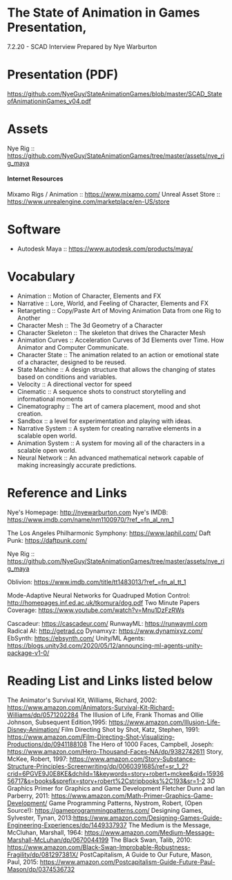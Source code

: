 # The State of Animation in Games Presentation, 
7.2.20 - SCAD Interview
Prepared by Nye Warburton

# Presentation (PDF)
https://github.com/NyeGuy/StateAnimationGames/blob/master/SCAD_StateofAnimationinGames_v04.pdf

# Assets
Nye Rig :: https://github.com/NyeGuy/StateAnimationGames/tree/master/assets/nye_rig_maya

#### Internet Resources
Mixamo Rigs / Animation :: https://www.mixamo.com/
Unreal Asset Store :: https://www.unrealengine.com/marketplace/en-US/store

# Software
- Autodesk Maya :: https://www.autodesk.com/products/maya/


# Vocabulary
- Animation :: Motion of Character, Elements and FX
- Narrative :: Lore, World, and Feeling of Character, Elements and FX
- Retargeting :: Copy/Paste Art of Moving Animation Data from one Rig to Another
- Character Mesh :: The 3d Geometry of a Character
- Character Skeleton :: The skeleton that drives the Character Mesh
- Animation Curves :: Acceleration Curves of 3d Elements over Time. How Animator and Computer Communicate.
- Character State :: The animation related to an action or emotional state of a character, designed to be reused.
- State Machine :: A design structure that allows the changing of states based on conditions and variables.
- Velocity :: A directional vector for speed
- Cinematic :: A sequence shots to construct storytelling and informational moments
- Cinematography :: The art of camera placement, mood and shot creation.
- Sandbox :: a level for experimentation and playing with ideas.
- Narrative System :: A system for creating narrative elements in a scalable open world.
- Animation System :: A system for moving all of the characters in a scalable open world.
- Neural Network :: An advanced mathematical network capable of making increasingly accurate predictions.


# Reference and Links 
Nye's Homepage: http://nyewarburton.com
Nye's IMDB: https://www.imdb.com/name/nm1100970/?ref_=fn_al_nm_1

The Los Angeles Philharmonic Symphony: https://www.laphil.com/
Daft Punk: https://daftpunk.com/

Nye Rig :: https://github.com/NyeGuy/StateAnimationGames/tree/master/assets/nye_rig_maya

Oblivion: https://www.imdb.com/title/tt1483013/?ref_=fn_al_tt_1

Mode-Adaptive Neural Networks for Quadruped Motion Control: http://homepages.inf.ed.ac.uk/tkomura/dog.pdf
Two Minute Papers Coverage: https://www.youtube.com/watch?v=Mnu1DzFzRWs

Cascadeur: https://cascadeur.com/
RunwayML: https://runwayml.com
Radical AI: http://getrad.co
Dynamxyz: https://www.dynamixyz.com/
EbSynth: https://ebsynth.com/
Unity/ML Agents: https://blogs.unity3d.com/2020/05/12/announcing-ml-agents-unity-package-v1-0/

# Reading List and Links listed below
The Animator's Survival Kit, Williams, Richard, 2002: https://www.amazon.com/Animators-Survival-Kit-Richard-Williams/dp/0571202284
The Illusion of Life, Frank Thomas and Ollie Johnson, Subsequent Edition,1995: https://www.amazon.com/Illusion-Life-Disney-Animation/
Film Directing Shot by Shot, Katz, Stephen, 1991: https://www.amazon.com/Film-Directing-Shot-Visualizing-Productions/dp/0941188108
The Hero of 1000 Faces, Campbell, Joseph: https://www.amazon.com/Hero-Thousand-Faces-NA/dp/9382742611
Story, McKee, Robert, 1997: https://www.amazon.com/Story-Substance-Structure-Principles-Screenwriting/dp/0060391685/ref=sr_1_2?crid=6PGVE9J0E8KE&dchild=1&keywords=story+robert+mckee&qid=1593656717&s=books&sprefix=story+robert%2Cstripbooks%2C193&sr=1-2
3D Graphics Primer for Graphics and Game Development Fletcher Dunn and Ian Parberry, 2011: https://www.amazon.com/Math-Primer-Graphics-Game-Development/
Game Programming Patterns, Nystrom, Robert, (Open Source!): https://gameprogrammingpatterns.com/
Designing Games, Sylvester, Tynan, 2013:https://www.amazon.com/Designing-Games-Guide-Engineering-Experiences/dp/1449337937
The Medium is the Message, McCluhan, Marshall, 1964: https://www.amazon.com/Medium-Message-Marshall-McLuhan/dp/0670044199
The Black Swan, Talib, 2010: https://www.amazon.com/Black-Swan-Improbable-Robustness-Fragility/dp/081297381X/
PostCapitalism, A Guide to Our Future, Mason, Paul, 2015: https://www.amazon.com/Postcapitalism-Guide-Future-Paul-Mason/dp/0374536732



